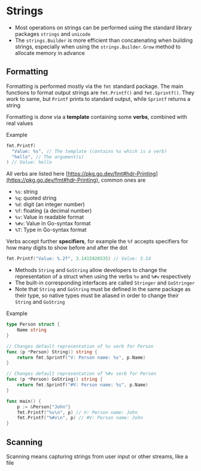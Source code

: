 # Strings
- Most operations on strings can be performed using the standard library packages `strings` and `unicode`
- The `strings.Builder` is more efficient than concatenating when building strings, especially when using the `strings.Builder.Grow` method to allocate memory in advance

## Formatting
Formatting is performed mostly via the `fmt` standard package. The main functions to format output strings are `fmt.Printf()` and `fmt.Sprintf()`. They work to same, but `Printf` prints to standard output, while `Sprintf` returns a string

Formatting is done via a **template** containing some **verbs**, combined with real values

Example
```go
fmt.Printf(
  "Value: %s", // The template (contains %s which is a verb)
  "hello", // The argument(s)
) // Value: hello
```

All verbs are listed here [https://pkg.go.dev/fmt#hdr-Printing](https://pkg.go.dev/fmt#hdr-Printing), common ones are
- `%s`: string
- `%q`: quoted string
- `%d`: digit (an integer number)
- `%f`: floating (a decimal number)
- `%v`: Value in readable format
- `%#v`: Value in Go-syntax format
- `%T`: Type in Go-syntax format

Verbs accept further **specifiers**, for example the `%f` accepts specifiers for how many digits to show before and after the dot

```go
fmt.Printf("Value: %.2f", 3.1415926535) // Value: 3.14
```

- Methods `String` and `GoString` allow developers to change the representation of a struct when using the verbs `%v` and `%#v` respectively
- The built-in corresponding interfaces are called `Stringer` and `GoStringer`
- Note that `String` and `GoString` must be defined in the same package as their type, so native types must be aliased in order to change their `String` and `GoString`

Example
```go
type Person struct {
	Name string
}

// Changes default representation of %v verb for Person
func (p *Person) String() string {
	return fmt.Sprintf("V: Person name: %s", p.Name)
}

// Changes default representation of %#v verb for Person
func (p *Person) GoString() string {
	return fmt.Sprintf("#V: Person name: %s", p.Name)
}

func main() {
	p := &Person{"John"}
	fmt.Printf("%v\n", p) // V: Person name: John
	fmt.Printf("%#v\n", p) // #V: Person name: John
}

```

## Scanning
Scanning means capturing strings from user input or other streams, like a file
